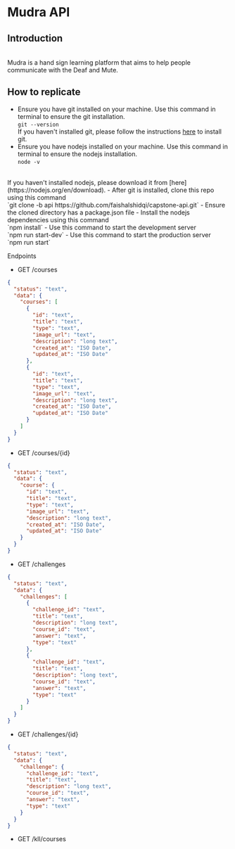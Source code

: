 # Mudra API
## Introduction
<br>
Mudra is a hand sign learning platform that aims to help people communicate with the Deaf and Mute.

## How to replicate
- Ensure you have git installed on your machine. Use this command in terminal to ensure the git installation. <br> `git --version`
<br> If you haven't installed git, please follow the instructions [here](https://git-scm.com/book/en/v2/Getting-Started-Installing-Git) to install git.
- Ensure you have nodejs installed on your machine. Use this command in terminal to ensure the nodejs installation. <br> `node -v`
<br>
If you haven't installed nodejs, please download it from [here](https://nodejs.org/en/download).
- After git is installed, clone this repo using this command <br> 
`git clone -b api https://github.com/faishalshidqi/capstone-api.git`
- Ensure the cloned directory has a package.json file
- Install the nodejs dependencies using this command <br> `npm install`
- Use this command to start the development server <br> `npm run start-dev`
- Use this command to start the production server <br> `npm run start`

Endpoints
- GET /courses
```json
{
  "status": "text",
  "data": {
    "courses": [
      {
        "id": "text",
        "title": "text",
        "type": "text",
        "image_url": "text",
        "description": "long text",
        "created_at": "ISO Date",
        "updated_at": "ISO Date"
      },
      {
        "id": "text",
        "title": "text",
        "type": "text",
        "image_url": "text",
        "description": "long text",
        "created_at": "ISO Date",
        "updated_at": "ISO Date"
      }
    ]
  }
}
```
- GET /courses/{id}
```json
{
  "status": "text",
  "data": {
    "course": {
      "id": "text",
      "title": "text",
      "type": "text",
      "image_url": "text",
      "description": "long text",
      "created_at": "ISO Date",
      "updated_at": "ISO Date"
    }
  }
}
```
- GET /challenges
```json
{
  "status": "text",
  "data": {
    "challenges": [
      {
        "challenge_id": "text",
        "title": "text",
        "description": "long text",
        "course_id": "text",
        "answer": "text",
        "type": "text"
      },
      {
        "challenge_id": "text",
        "title": "text",
        "description": "long text",
        "course_id": "text",
        "answer": "text",
        "type": "text"
      }
    ]
  }
}
```
- GET /challenges/{id}
```json
{
  "status": "text",
  "data": {
    "challenge": {
      "challenge_id": "text",
      "title": "text",
      "description": "long text",
      "course_id": "text",
      "answer": "text",
      "type": "text"
    }
  }
}
```
- GET /kll/courses
